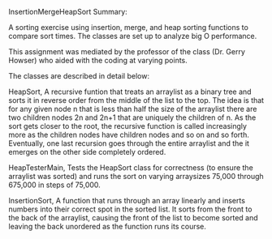 InsertionMergeHeapSort Summary:

A sorting exercise using insertion, merge, and heap sorting functions to compare sort times. The classes are set up to analyze big O performance.

This assignment was mediated by the professor of the class (Dr. Gerry Howser) who aided with the coding at varying points. 

The classes are described in detail below:

HeapSort,
A recursive funtion that treats an arraylist as a binary tree and sorts it in reverse order from the middle of the list to the top. The idea is that for any given node n that is less than half the size of the arraylist there are two children nodes 2n and 2n+1 that are uniquely the children of n. As the sort gets closer to the root, the recursive function is called increasingly more as the children nodes have children nodes and so on and so forth. Eventually, one last recursion goes through the entire arraylist and the it emerges on the other side completely ordered.

HeapTesterMain,
Tests the HeapSort class for correctness (to ensure the arraylist was sorted) and runs the sort on varying arraysizes 75,000 through 675,000 in steps of 75,000.

InsertionSort,
A function that runs through an array linearly and inserts numbers into their correct spot in the sorted list. It sorts from the front to the back of the arraylist, causing the front of the list to become sorted and leaving the back unordered as the function runs its course.

